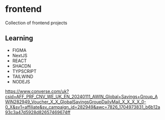 # frontend
Collection of frontend projects

## Learning
- FIGMA
- NextJS
- REACT
- SHACDN
- TYPSCRIPT
- TAILWIND
- NODEJS

https://www.converse.com/uk?csid=AFF_PRF_CNV_WE_UK_EN_20240111_AWIN_Global+Savings+Group_AWIN282949_Voucher_X_X_GlobalSavingsGroupDailyMail_X_X_X_X_0-0_X&sv1=affiliate&sv_campaign_id=282949&awc=7826_1704973831_b6b12a93c3a47d5928d82657469674ff